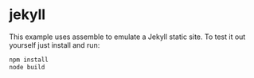 # jekyll

This example uses assemble to emulate a Jekyll static site. To test it out yourself just install and run:

```bash
npm install
node build
```
